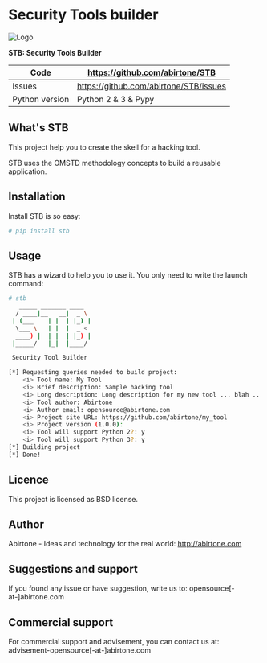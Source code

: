 Security Tools builder
======================

![Logo](https://raw.githubusercontent.com/abirtone/STB/master/stb_lib/doc/images/logo.png)

**STB: Security Tools Builder**

Code | https://github.com/abirtone/STB
---- | ----------------------------------------------
Issues | https://github.com/abirtone/STB/issues
Python version | Python 2 & 3 & Pypy

What's STB
----------

This project help you to create the skell for a hacking tool.

STB uses the OMSTD methodology concepts to build a reusable application.

Installation
------------

Install STB is so easy:

```bash
# pip install stb
```

Usage
-----

STB has a wizard to help you to use it. You only need to write the launch command:

```bash
# stb
   _____ _______ ____
  / ____|__   __|  _ \
 | (___    | |  | |_) |
  \___ \   | |  |  _ <
  ____) |  | |  | |_) |
 |_____/   |_|  |____/

 Security Tool Builder

[*] Requesting queries needed to build project:
    <i> Tool name: My Tool
    <i> Brief description: Sample hacking tool
    <i> Long description: Long description for my new tool ... blah ... blah
    <i> Tool author: Abirtone
    <i> Author email: opensource@abirtone.com
    <i> Project site URL: https://github.com/abirtone/my_tool
    <i> Project version (1.0.0):
    <i> Tool will support Python 2?: y
    <i> Tool will support Python 3?: y
[*] Building project
[*] Done!
```


Licence
-------

This project is licensed as BSD license.

Author
------

Abirtone - Ideas and technology for the real world: http://abirtone.com

Suggestions and support
-----------------------

If you found any issue or have suggestion, write us to: opensource[-at-]abirtone.com

Commercial support
------------------

For commercial support and advisement, you can contact us at: advisement-opensource[-at-]abirtone.com